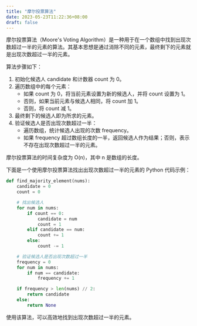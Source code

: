 ```yaml
---
title: "摩尔投票算法"
date: 2023-05-23T11:22:36+08:00
draft: false
---
```

摩尔投票算法（Moore's Voting Algorithm）是一种用于在一个数组中找到出现次数超过一半的元素的算法。其基本思想是通过消除不同的元素，最终剩下的元素就是出现次数超过一半的元素。

算法步骤如下：

1. 初始化候选人 candidate 和计数器 count 为 0。
2. 遍历数组中的每个元素：
    * 如果 count 为 0，将当前元素设置为新的候选人，并将 count 设置为 1。
    * 否则，如果当前元素与候选人相同，将 count 加 1。
    * 否则，将 count 减 1。
3. 最终剩下的候选人即为所求的元素。
4. 验证候选人是否出现次数超过一半：
    - 遍历数组，统计候选人出现的次数 frequency。
    - 如果 frequency 超过数组长度的一半，返回候选人作为结果；否则，表示不存在出现次数超过一半的元素。

摩尔投票算法的时间复杂度为 O(n)，其中 n 是数组的长度。

下面是一个使用摩尔投票算法找出出现次数超过一半的元素的 Python 代码示例：
```python
def find_majority_element(nums):
    candidate = 0
    count = 0

    # 找出候选人
    for num in nums:
        if count == 0:
            candidate = num
            count = 1
        elif candidate == num:
            count += 1
        else:
            count -= 1

    # 验证候选人是否出现次数超过一半
    frequency = 0
    for num in nums:
        if num == candidate:
            frequency += 1

    if frequency > len(nums) // 2:
        return candidate
    else:
        return None
```
使用该算法，可以高效地找到出现次数超过一半的元素。
